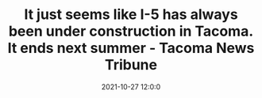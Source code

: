 ---
"title": "It just seems like I-5 has always been under construction in Tacoma. It ends next summer - Tacoma News Tribune"
"date": "2021-10-27 12:0:0"
"feed_name": "GOOGLENEWSCONSTRUCTION"
"feed_website": "https://news.google.com/search?q=construction%2Bincident&hl=en-US&gl=US&ceid=US:en"
"feed_rss": "https://news.google.com/rss/search?q=construction%2Bincident&hl=en-US&gl=US&ceid=US:en"
"link": "https://www.thenewstribune.com/news/local/traffic/article254439378.html"
"source": "{'href': 'https://www.thenewstribune.com', 'title': 'Tacoma News Tribune'}"
"file": "_posts/2021-1-1-fedcd007e7719080acd4877af63f03c0cecdd429.md"
"accident": "0"
"drilling": "0"
"dead": "0"
"injured": "0"
"arrested": "0"
"place": "unknown place"
"where": "unknown site"
"causes": "unknown"
"place_uri": "unknown place"
---
